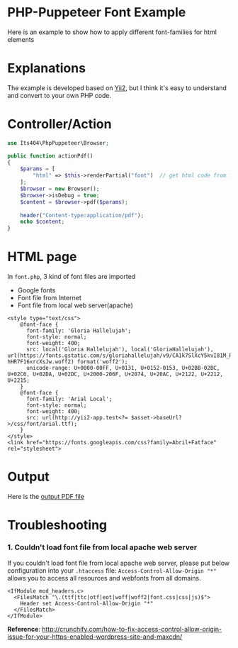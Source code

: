 PHP-Puppeteer Font Example
===========
Here is an example to show how to apply different font-families for html elements

# Explanations
The example is developed based on [Yii2](https://github.com/yiisoft/yii2), but I think it's easy to understand and convert to your own PHP code.

# Controller/Action
```php
use Its404\PhpPuppeteer\Browser;

public function actionPdf()
{
	$params = [
		"html" => $this->renderPartial("font")	// get html code from font.php
	];
	$browser = new Browser();
	$browser->isDebug = true;
	$content = $browser->pdf($params);
	
	header("Content-type:application/pdf");
	echo $content;
}
```
# HTML page
In `font.php`, 3 kind of font files are imported
+ Google fonts
+ Font file from Internet
+ Font file from local web server(apache)

```
<style type="text/css">
	@font-face {
	  font-family: 'Gloria Hallelujah';
	  font-style: normal;
	  font-weight: 400;
	  src: local('Gloria Hallelujah'), local('GloriaHallelujah'), url(https://fonts.gstatic.com/s/gloriahallelujah/v9/CA1k7SlXcY5kvI81M_R28cNDay8z-hHR7F16xrcXsJw.woff2) format('woff2');
	  unicode-range: U+0000-00FF, U+0131, U+0152-0153, U+02BB-02BC, U+02C6, U+02DA, U+02DC, U+2000-206F, U+2074, U+20AC, U+2122, U+2212, U+2215;
	}
	@font-face {
	  font-family: 'Arial Local';
	  font-style: normal;
	  font-weight: 400;
	  src: url(http://yii2-app.test<?= $asset->baseUrl?>/css/font/arial.ttf);
	}
</style>
<link href="https://fonts.googleapis.com/css?family=Abril+Fatface" rel="stylesheet">
```

# Output
Here is the [output PDF file](https://github.com/its404/php-puppeteer/examples/font-examples/font.pdf)

# Troubleshooting

### 1. Couldn't load font file from local apache web server
If you couldn't load font file from local apache web server, please put below configuration into your `.htaccess` file:
`Access-Control-Allow-Origin "*"` allows you to access all resources and webfonts from all domains.
```
<IfModule mod_headers.c>
  <FilesMatch "\.(ttf|ttc|otf|eot|woff|woff2|font.css|css|js)$">
    Header set Access-Control-Allow-Origin "*"
  </FilesMatch>
</IfModule>
```
__Reference__: http://crunchify.com/how-to-fix-access-control-allow-origin-issue-for-your-https-enabled-wordpress-site-and-maxcdn/

